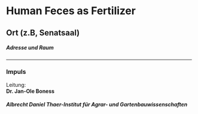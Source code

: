 # Human Feces as Fertilizer  
## Ort (z.B, Senatsaal)  
##### Adresse und Raum
---
### Impuls
Leitung: \
**Dr. Jan-Ole Boness**  
##### Albrecht Daniel Thaer-Institut für Agrar- und Gartenbauwissenschaften

